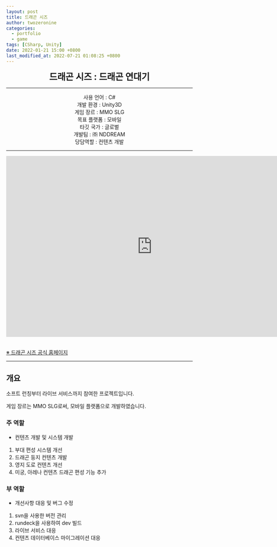 ```yaml
---
layout: post
title: 드래곤 시즈
author: twozeronine
categories:
  - portfolio
  - game
tags: [CSharp, Unity]
date: 2022-01-21 15:00 +0800
last_modified_at: 2022-07-21 01:08:25 +0800
---
```


<center>
<span style=
"font-size:170%;
font-weight:bold">
드래곤 시즈 : 드래곤 연대기
</span>
</center>

---

<center>사용 언어 : C#</center>
<center>개발 환경 : Unity3D</center>
<center>게임 장르 : MMO SLG</center>
<center>목표 플랫폼 : 모바일</center>
<center>타깃 국가 : 글로벌</center>
<center>개발팀 : ㈜ NDDREAM</center>
<center>당담역할 : 컨텐츠 개발</center>

---

<center>
<iframe width="788" height="488" src="https://www.youtube.com/embed/KLtGmIDtQA0" title="YouTube video player" frameborder="0" allow="accelerometer; autoplay; clipboard-write; encrypted-media; gyroscope; picture-in-picture" allowfullscreen></iframe>
</center>

<br/>

[※ 드래곤 시즈 공식 홈페이지](https://www.dragonsiege.io/)

---

## 개요

소프트 런칭부터 라이브 서비스까지 참여한 프로젝트입니다.

게임 장르는 MMO SLG로써, 모바일 플랫폼으로 개발하였습니다.

### 주 역할

- 컨텐츠 개발 및 시스템 개발

1. 부대 편성 시스템 개선
2. 드래곤 둥지 컨텐츠 개발
3. 영지 도로 컨텐츠 개선
4. 미궁, 아레나 컨텐츠 드래곤 편성 기능 추가

### 부 역할

- 개선사항 대응 및 버그 수정

1. svn을 사용한 버전 관리
2. rundeck을 사용하여 dev 빌드
3. 라이브 서비스 대응
4. 컨텐츠 데이터베이스 마이그레이션 대응


